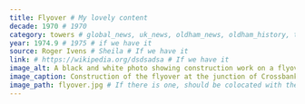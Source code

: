 ```yaml
---
title: Flyover # My lovely content
decade: 1970 # 1970
category: towers # global_news, uk_news, oldham_news, oldham_history, towers, surrounding_estate # Always exactly one category
year: 1974.9 # 1975 # if we have it
source: Roger Ivens # Sheila # If we have it
link: # https://wikipedia.org/dsdsadsa # If we have it
image_alt: A black and white photo showing construction work on a flyover, with two large concrete structures in the centre of the frame. Behind the structures are Crossbank House and Summervale House, to the left of the frame. 
image_caption: Construction of the flyover at the junction of Crossbank Street and Manchester Street # If there is one
image_path: flyover.jpg # If there is one, should be colocated with the index.md file in the folder
---
```

